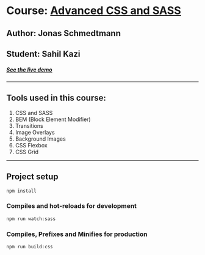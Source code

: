 # Course: [Advanced CSS and SASS ](https://www.udemy.com/advanced-css-and-sass/)
## Author: Jonas Schmedtmann
## Student: Sahil Kazi
##### [See the live demo ](https://nexter-project.vercel.app/)
---

## Tools used in this course:
1. CSS and SASS
2. BEM (Block Element Modifier)
3. Transitions
4. Image Overlays
5. Background Images
6. CSS Flexbox
7. CSS Grid


---
## Project setup
```
npm install
```

### Compiles and hot-reloads for development
```
npm run watch:sass
```

### Compiles, Prefixes and Minifies for production
```
npm run build:css
```